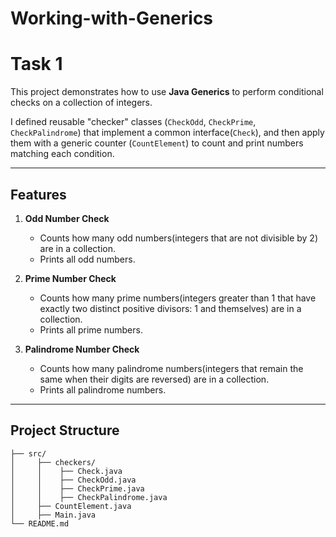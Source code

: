 # Working-with-Generics
# Task 1

This project demonstrates how to use **Java Generics** to perform conditional checks on a collection of integers.

I defined reusable "checker" classes (`CheckOdd`, `CheckPrime`, `CheckPalindrome`) that implement a common interface(`Check`), 
and then apply them with a generic counter (`CountElement`) to count and print numbers matching each condition.

---

## Features

1. **Odd Number Check**
    - Counts how many odd numbers(integers that are not divisible by 2) are in a collection.
    - Prints all odd numbers.

2. **Prime Number Check**
    - Counts how many prime numbers(integers greater than 1 that have exactly two distinct positive divisors: 1 and themselves) are in a collection.
    - Prints all prime numbers.

3. **Palindrome Number Check**
    - Counts how many palindrome numbers(integers that remain the same when their digits are reversed) are in a collection.
    - Prints all palindrome numbers.

---

## Project Structure
```text
├── src/
│     ├── checkers/
│     │    ├── Check.java
│     │    ├── CheckOdd.java
│     │    ├── CheckPrime.java
│     │    ├── CheckPalindrome.java
│     ├── CountElement.java
│     ├── Main.java
└── README.md

